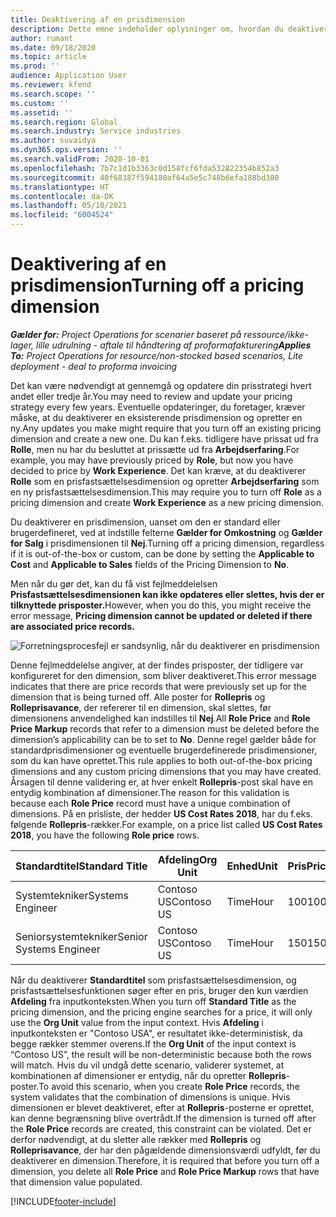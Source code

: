 ```yaml
---
title: Deaktivering af en prisdimension
description: Dette emne indeholder oplysninger om, hvordan du deaktiverer prisfastsættelsesdimensioner.
author: rumant
ms.date: 09/18/2020
ms.topic: article
ms.prod: ''
audience: Application User
ms.reviewer: kfend
ms.search.scope: ''
ms.custom: ''
ms.assetid: ''
ms.search.region: Global
ms.search.industry: Service industries
ms.author: suvaidya
ms.dyn365.ops.version: ''
ms.search.validFrom: 2020-10-01
ms.openlocfilehash: 7b7c1d1b3363c0d158fcf6fda532822354b852a3
ms.sourcegitcommit: 40f68387f594180af64a5e5c748b6efa188bd300
ms.translationtype: HT
ms.contentlocale: da-DK
ms.lasthandoff: 05/10/2021
ms.locfileid: "6004524"
---
```

# <a name="turning-off-a-pricing-dimension"></a><span data-ttu-id="25a63-103">Deaktivering af en prisdimension</span><span class="sxs-lookup"><span data-stu-id="25a63-103">Turning off a pricing dimension</span></span>

<span data-ttu-id="25a63-104">_**Gælder for:** Project Operations for scenarier baseret på ressource/ikke-lager, lille udrulning - aftale til håndtering af proformafakturering_</span><span class="sxs-lookup"><span data-stu-id="25a63-104">_**Applies To:** Project Operations for resource/non-stocked based scenarios, Lite deployment - deal to proforma invoicing_</span></span>

<span data-ttu-id="25a63-105">Det kan være nødvendigt at gennemgå og opdatere din prisstrategi hvert andet eller tredje år.</span><span class="sxs-lookup"><span data-stu-id="25a63-105">You may need to review and update your pricing strategy every few years.</span></span> <span data-ttu-id="25a63-106">Eventuelle opdateringer, du foretager, kræver måske, at du deaktiverer en eksisterende prisdimension og opretter en ny.</span><span class="sxs-lookup"><span data-stu-id="25a63-106">Any updates you make might require that you turn off an existing pricing dimension and create a new one.</span></span> <span data-ttu-id="25a63-107">Du kan f.eks. tidligere have prissat ud fra **Rolle**, men nu har du besluttet at prissætte ud fra **Arbejdserfaring**.</span><span class="sxs-lookup"><span data-stu-id="25a63-107">For example, you may have previously priced by **Role**, but now you have decided to price by **Work Experience**.</span></span> <span data-ttu-id="25a63-108">Det kan kræve, at du deaktiverer **Rolle** som en prisfastsættelsesdimension og opretter **Arbejdserfaring** som en ny prisfastsættelsesdimension.</span><span class="sxs-lookup"><span data-stu-id="25a63-108">This may require you to turn off **Role** as a pricing dimension and create **Work Experience** as a new pricing dimension.</span></span> 

<span data-ttu-id="25a63-109">Du deaktiverer en prisdimension, uanset om den er standard eller brugerdefineret, ved at indstille felterne **Gælder for Omkostning** og **Gælder for Salg** i prisdimensionen til **Nej**.</span><span class="sxs-lookup"><span data-stu-id="25a63-109">Turning off a pricing dimension, regardless if it is out-of-the-box or custom, can be done by setting the **Applicable to Cost** and **Applicable to Sales** fields of the Pricing Dimension to **No**.</span></span>

<span data-ttu-id="25a63-110">Men når du gør det, kan du få vist fejlmeddelelsen **Prisfastsættelsesdimensionen kan ikke opdateres eller slettes, hvis der er tilknyttede prisposter.**</span><span class="sxs-lookup"><span data-stu-id="25a63-110">However, when you do this, you might receive the error message, **Pricing dimension cannot be updated or deleted if there are associated price records.**</span></span>

![Forretningsprocesfejl er sandsynlig, når du deaktiverer en prisdimension](media/Business-Process-Error.png)

<span data-ttu-id="25a63-112">Denne fejlmeddelelse angiver, at der findes prisposter, der tidligere var konfigureret for den dimension, som bliver deaktiveret.</span><span class="sxs-lookup"><span data-stu-id="25a63-112">This error message indicates that there are price records that were previously set up for the dimension that is being turned off.</span></span> <span data-ttu-id="25a63-113">Alle poster for **Rollepris** og **Rolleprisavance**, der refererer til en dimension, skal slettes, før dimensionens anvendelighed kan indstilles til **Nej**.</span><span class="sxs-lookup"><span data-stu-id="25a63-113">All **Role Price** and **Role Price Markup** records that refer to a dimension must be deleted before the dimension’s applicability can be to set to **No**.</span></span> <span data-ttu-id="25a63-114">Denne regel gælder både for standardprisdimensioner og eventuelle brugerdefinerede prisdimensioner, som du kan have oprettet.</span><span class="sxs-lookup"><span data-stu-id="25a63-114">This rule applies to both out-of-the-box pricing dimensions and any custom pricing dimensions that you may have created.</span></span> <span data-ttu-id="25a63-115">Årsagen til denne validering er, at hver enkelt **Rollepris**-post skal have en entydig kombination af dimensioner.</span><span class="sxs-lookup"><span data-stu-id="25a63-115">The reason for this validation is because each **Role Price** record must have a unique combination of dimensions.</span></span> <span data-ttu-id="25a63-116">På en prisliste, der hedder **US Cost Rates 2018**, har du f.eks. følgende **Rollepris**-rækker.</span><span class="sxs-lookup"><span data-stu-id="25a63-116">For example, on a price list called **US Cost Rates 2018**, you have the following **Role price** rows.</span></span> 

| <span data-ttu-id="25a63-117">Standardtitel</span><span class="sxs-lookup"><span data-stu-id="25a63-117">Standard Title</span></span>         | <span data-ttu-id="25a63-118">Afdeling</span><span class="sxs-lookup"><span data-stu-id="25a63-118">Org Unit</span></span>    |<span data-ttu-id="25a63-119">Enhed</span><span class="sxs-lookup"><span data-stu-id="25a63-119">Unit</span></span>   |<span data-ttu-id="25a63-120">Pris</span><span class="sxs-lookup"><span data-stu-id="25a63-120">Price</span></span>  |<span data-ttu-id="25a63-121">Valuta</span><span class="sxs-lookup"><span data-stu-id="25a63-121">Currency</span></span>  |
| -----------------------|-------------|-------|-------|----------|
| <span data-ttu-id="25a63-122">Systemtekniker</span><span class="sxs-lookup"><span data-stu-id="25a63-122">Systems Engineer</span></span>|<span data-ttu-id="25a63-123">Contoso US</span><span class="sxs-lookup"><span data-stu-id="25a63-123">Contoso US</span></span>|<span data-ttu-id="25a63-124">Time</span><span class="sxs-lookup"><span data-stu-id="25a63-124">Hour</span></span>| <span data-ttu-id="25a63-125">100</span><span class="sxs-lookup"><span data-stu-id="25a63-125">100</span></span>|<span data-ttu-id="25a63-126">USD</span><span class="sxs-lookup"><span data-stu-id="25a63-126">USD</span></span>|
| <span data-ttu-id="25a63-127">Seniorsystemtekniker</span><span class="sxs-lookup"><span data-stu-id="25a63-127">Senior Systems Engineer</span></span>|<span data-ttu-id="25a63-128">Contoso US</span><span class="sxs-lookup"><span data-stu-id="25a63-128">Contoso US</span></span>|<span data-ttu-id="25a63-129">Time</span><span class="sxs-lookup"><span data-stu-id="25a63-129">Hour</span></span>| <span data-ttu-id="25a63-130">150</span><span class="sxs-lookup"><span data-stu-id="25a63-130">150</span></span>| <span data-ttu-id="25a63-131">USD</span><span class="sxs-lookup"><span data-stu-id="25a63-131">USD</span></span>|


<span data-ttu-id="25a63-132">Når du deaktiverer **Standardtitel** som prisfastsættelsesdimension, og prisfastsættelsesfunktionen søger efter en pris, bruger den kun værdien **Afdeling** fra inputkonteksten.</span><span class="sxs-lookup"><span data-stu-id="25a63-132">When you turn off **Standard Title** as the pricing dimension, and the pricing engine searches for a price, it will only use the **Org Unit** value from the input context.</span></span> <span data-ttu-id="25a63-133">Hvis **Afdeling** i inputkonteksten er "Contoso USA", er resultatet ikke-deterministisk, da begge rækker stemmer overens.</span><span class="sxs-lookup"><span data-stu-id="25a63-133">If the **Org Unit** of the input context is “Contoso US”, the result will be non-deterministic because both the rows will match.</span></span> <span data-ttu-id="25a63-134">Hvis du vil undgå dette scenario, validerer systemet, at kombinationen af dimensioner er entydig, når du opretter **Rollepris**-poster.</span><span class="sxs-lookup"><span data-stu-id="25a63-134">To avoid this scenario, when you create **Role Price** records, the system validates that the combination of dimensions is unique.</span></span> <span data-ttu-id="25a63-135">Hvis dimensionen er blevet deaktiveret, efter at **Rollepris**-posterne er oprettet, kan denne begrænsning blive overtrådt.</span><span class="sxs-lookup"><span data-stu-id="25a63-135">If the dimension is turned off after the **Role Price** records are created, this constraint can be violated.</span></span> <span data-ttu-id="25a63-136">Det er derfor nødvendigt, at du sletter alle rækker med **Rollepris** og **Rolleprisavance**, der har den pågældende dimensionsværdi udfyldt, før du deaktiverer en dimension.</span><span class="sxs-lookup"><span data-stu-id="25a63-136">Therefore, it is required that before you turn off a dimension, you delete all **Role Price** and **Role Price Markup** rows that have that dimension value populated.</span></span>


[!INCLUDE[footer-include](../includes/footer-banner.md)]